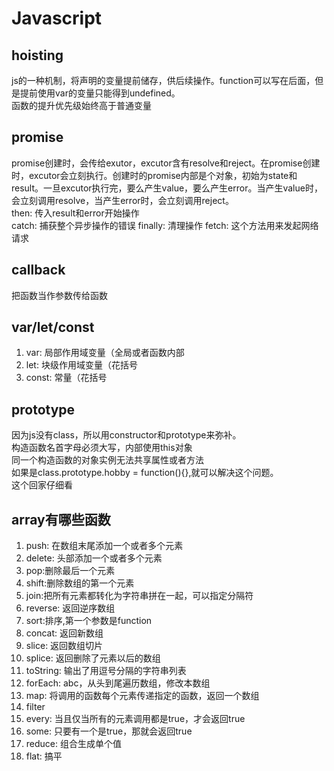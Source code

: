 # Javascript

## hoisting

js的一种机制，将声明的变量提前储存，供后续操作。function可以写在后面，但是提前使用var的变量只能得到undefined。  
函数的提升优先级始终高于普通变量

## promise

promise创建时，会传给exutor，excutor含有resolve和reject。在promise创建时，excutor会立刻执行。创建时的promise内部是个对象，初始为state和result。一旦excutor执行完，要么产生value，要么产生error。当产生value时，会立刻调用resolve，当产生error时，会立刻调用reject。  
then: 传入result和error开始操作  
catch: 捕获整个异步操作的错误
finally: 清理操作
fetch: 这个方法用来发起网络请求

## callback

把函数当作参数传给函数

## var/let/const

1. var: 局部作用域变量（全局或者函数内部
2. let: 块级作用域变量（花括号
3. const: 常量（花括号

## prototype

因为js没有class，所以用constructor和prototype来弥补。  
构造函数名首字母必须大写，内部使用this对象  
同一个构造函数的对象实例无法共享属性或者方法  
如果是class.prototype.hobby = function(){},就可以解决这个问题。  
这个回家仔细看

## array有哪些函数

1. push: 在数组末尾添加一个或者多个元素
2. delete: 头部添加一个或者多个元素
3. pop:删除最后一个元素
4. shift:删除数组的第一个元素
5. join:把所有元素都转化为字符串拼在一起，可以指定分隔符
6. reverse: 返回逆序数组
7. sort:排序,第一个参数是function
8. concat: 返回新数组
9. slice: 返回数组切片
10. splice: 返回删除了元素以后的数组
11. toString: 输出了用逗号分隔的字符串列表
12. forEach: abc，从头到尾遍历数组，修改本数组
13. map: 将调用的函数每个元素传递指定的函数，返回一个数组
14. filter
15. every: 当且仅当所有的元素调用都是true，才会返回true
16. some: 只要有一个是true，那就会返回true
17. reduce: 组合生成单个值
18. flat: 搞平
